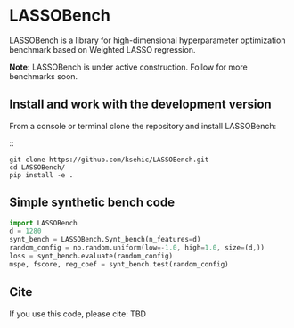# LASSOBench

LASSOBench is a library for high-dimensional hyperparameter optimization benchmark based on Weighted LASSO regression.

**Note:** LASSOBench is under active construction. Follow for more benchmarks soon.

## Install and work with the development version

From a console or terminal clone the repository and install LASSOBench:

::

    git clone https://github.com/ksehic/LASSOBench.git
    cd LASSOBench/
    pip install -e .

## Simple synthetic bench code
```python
import LASSOBench
d = 1280
synt_bench = LASSOBench.Synt_bench(n_features=d)
random_config = np.random.uniform(low=-1.0, high=1.0, size=(d,))
loss = synt_bench.evaluate(random_config)
mspe, fscore, reg_coef = synt_bench.test(random_config)
```

## Cite

If you use this code, please cite: TBD
